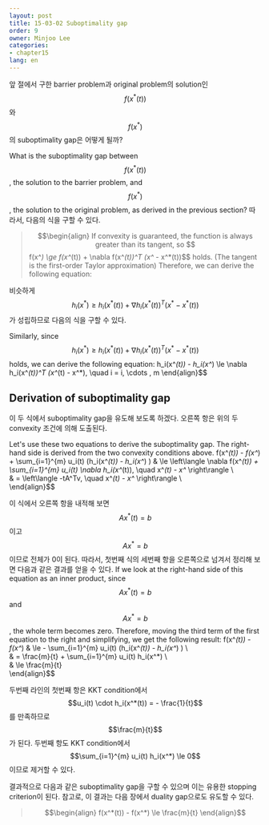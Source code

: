 ```yaml
---
layout: post
title: 15-03-02 Suboptimality gap
order: 9
owner: Minjoo Lee
categories:
- chapter15
lang: en
---
```

앞 절에서 구한 barrier problem과 original problem의 solution인 $$f(x^*(t))$$와 $$f(x^*)$$의 suboptimality gap은 어떻게 될까?

What is the suboptimality gap between $$f(x^*(t))$$, the solution to the barrier problem, and $$f(x^*)$$, the solution to the original problem, as derived in the previous section?
따라서, 다음의 식을 구할 수 있다. 
>$$\begin{align}
If convexity is guaranteed, the function is always greater than its tangent, so $$f(x^*) \ge f(x^*(t)) + \nabla f(x^*(t))^T (x^* - x^*(t))$$ holds. (The tangent is the first-order Taylor approximation)
Therefore, we can derive the following equation:


비슷하게 $$h_i(x^*) \ge h_i(x^*(t)) + \nabla h_i(x^*(t))^T (x^* - x^*(t))$$가 성립하므로 다음의 식을 구할 수 있다. 

Similarly, since $$h_i(x^*) \ge h_i(x^*(t)) + \nabla h_i(x^*(t))^T (x^* - x^*(t))$$ holds, we can derive the following equation:
h_i(x^*(t)) - h_i(x^*) \le \nabla h_i(x^*(t))^T (x^*(t) - x^*), \quad i = i, \cdots , m
\end{align}$$


## Derivation of suboptimality gap
이 두 식에서 suboptimality gap을 유도해 보도록 하겠다. 오른쪽 항은 위의 두 convexity 조건에 의해 도출된다.

Let's use these two equations to derive the suboptimality gap. The right-hand side is derived from the two convexity conditions above.
f(x^*(t)) - f(x^*) + \sum_{i=1}^{m}  u_i(t) (h_i(x^*(t)) - h_i(x^*) ) 
    & \le 	\left\langle \nabla  f(x^*(t))  + \sum_{i=1}^{m} u_i(t) \nabla h_i(x^*(t)), \quad x^*(t) - x^* \right\rangle \\\
    & = \left\langle -tA^Tv,  \quad x^*(t) - x^* \right\rangle \\\
\end{align}$$

이 식에서 오른쪽 항을 내적해 보면 $$Ax^*(t) = b$$이고 $$Ax^* = b$$이므로 전체가 0이 된다.
따라서, 첫번째 식의 세번째 항을 오른쪽으로 넘겨서 정리해 보면 다음과 같은 결과를 얻을 수 있다.
If we look at the right-hand side of this equation as an inner product, since $$Ax^*(t) = b$$ and $$Ax^* = b$$, the whole term becomes zero.
Therefore, moving the third term of the first equation to the right and simplifying, we get the following result:
f(x^*(t)) - f(x^*) & \le - \sum_{i=1}^{m}  u_i(t) (h_i(x^*(t)) - h_i(x^*) )  \\\
    & = \frac{m}{t} +  \sum_{i=1}^{m} u_i(t) h_i(x^*) \\\
    & \le \frac{m}{t}   
\end{align}$$

두번째 라인의 첫번째 항은 KKT condition에서 $$u_i(t) \cdot   h_i(x^*(t)) = - \frac{1}{t}$$를 만족하므로  $$\frac{m}{t}$$가 된다.  두번째 항도 KKT condition에서 $$\sum_{i=1}^{m} u_i(t)  h_i(x^*) \le 0$$이므로 제거할 수 있다.


결과적으로 다음과 같은 suboptimality gap을 구할 수 있으며 이는 유용한 stopping criterion이 된다. 참고로, 이 결과는 다음 장에서 duality gap으로도 유도할 수 있다.

>$$\begin{align}
f(x^*(t)) - f(x^*) \le \frac{m}{t}
\end{align}$$